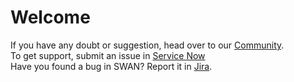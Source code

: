 # Welcome

If you have any doubt or suggestion, head over to our [Community](https://swan-community.web.cern.ch/).
<br>To get support, submit an issue in [Service Now](https://cern.service-now.com/service-portal/function.do?name=swan)
<br>Have you found a bug in SWAN? Report it in [Jira](https://its.cern.ch/jira/browse/UCA).
